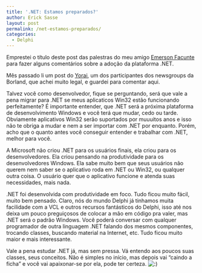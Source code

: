 ```yaml
---
title: '.NET: Estamos preparados?'
author: Erick Sasse
layout: post
permalink: /net-estamos-preparados/
categories:
  - Delphi
---
```

Emprestei o t&iacute;tulo deste post das palestras do meu amigo [Emerson Facunte][1] para fazer alguns coment&aacute;rios sobre a ado&ccedil;&atilde;o da plataforma .NET.

M&ecirc;s passado li um post do [Yorai][2], um dos participantes dos newsgroups da Borland, que achei muito legal, e guardei para comentar aqui.

Talvez voc&ecirc; como desenvolvedor, fique se perguntando, ser&aacute; que vale a pena migrar para .NET se meus aplicaticos Win32 est&atilde;o funcionando perfeitamente? &Eacute; importante entender, que .NET ser&aacute; a pr&oacute;xima plataforma de desenvolvimento Windows e voc&ecirc; ter&aacute; que mudar, cedo ou tarde. Obviamente aplicativos Win32 ser&atilde;o suportados por muuuitos anos e isso n&atilde;o te obriga a mudar e nem a ser importar com .NET por enquanto. Por&eacute;m, acho que o quanto antes voc&ecirc; conseguir entender e trabalhar com .NET, melhor para voc&ecirc;. 

A Microsoft n&atilde;o criou .NET para os usu&aacute;rios finais, ela criou para os desenvolvedores. Ela criou pensando na produtividade para os desenvolvedores Windows. Ela sabe muito bem que seus usu&aacute;rios n&atilde;o querem nem saber se o aplicativo roda em .NET ou Win32, ou qualquer outra coisa. O usu&aacute;rio quer que o aplicativo funcione e atenda suas necessidades, mais nada.

.NET foi desenvolvida com produtividade em foco. Tudo ficou muito f&aacute;cil, muito bem pensado. Claro, n&oacute;s do mundo Delphi j&aacute; tinhamos muita facilidade com a VCL e outros recursos fant&aacute;sticos do Delphi, isso at&eacute; nos deixa um pouco pregui&ccedil;osos de colocar a m&atilde;o em c&oacute;digo pra valer, mas .NET ser&aacute; o padr&atilde;o Windows. Voc&ecirc; poder&aacute; conversar com qualquer programador de outra linguagem .NET falando dos mesmos componentes, trocando classes, buscando material na Internet, etc. Tudo ficou muito maior e mais interessante.

Vale a pena estudar .NET j&aacute;, mas sem pressa. V&aacute; entendo aos poucos suas classes, seus conceitos. N&atilde;o &eacute; simples no in&iacute;cio, mas depois vai &#8220;caindo a ficha&#8221; e voc&ecirc; vai apaixonar-se por ela, pode ter certeza. <img src="http://www.ericksasse.com.br/wp-includes/images/smilies/icon_smile.gif" alt=":)" class="wp-smiley" />

 [1]: http://www.facunte.com.br
 [2]: http://www.yoraispage.com/articles/20040726-2.asp
